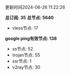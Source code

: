 更新时间2024-06-26 11:22:26

**总订阅: 35**
**总节点: 5640**
- vless节点: 17

**google ping有效节点: 138**
- ss节点: 52
- trojan节点: 55
- ssr节点: 1
- v2ray节点: 30
